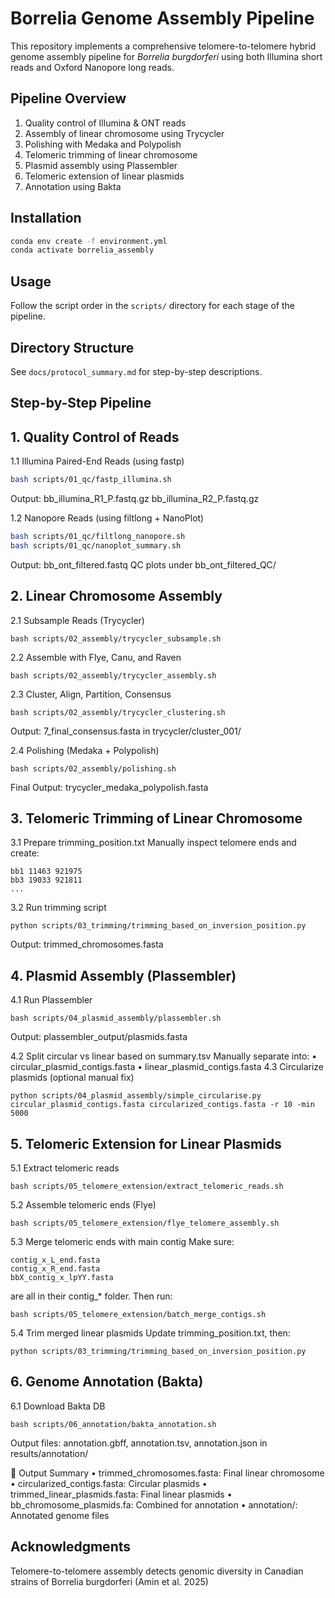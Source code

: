 
# Borrelia Genome Assembly Pipeline

This repository implements a comprehensive telomere-to-telomere hybrid genome assembly pipeline for *Borrelia burgdorferi* using both Illumina short reads and Oxford Nanopore long reads.

## Pipeline Overview
1. Quality control of Illumina & ONT reads
2. Assembly of linear chromosome using Trycycler
3. Polishing with Medaka and Polypolish
4. Telomeric trimming of linear chromosome
5. Plasmid assembly using Plassembler
6. Telomeric extension of linear plasmids
7. Annotation using Bakta

## Installation
```bash
conda env create -f environment.yml
conda activate borrelia_assembly
```

## Usage
Follow the script order in the `scripts/` directory for each stage of the pipeline.

## Directory Structure
See `docs/protocol_summary.md` for step-by-step descriptions.

## Step-by-Step Pipeline
## 1. Quality Control of Reads
1.1 Illumina Paired-End Reads (using fastp)

```bash
bash scripts/01_qc/fastp_illumina.sh
```
Output:
bb_illumina_R1_P.fastq.gz
bb_illumina_R2_P.fastq.gz

1.2 Nanopore Reads (using filtlong + NanoPlot)
```bash
bash scripts/01_qc/filtlong_nanopore.sh
bash scripts/01_qc/nanoplot_summary.sh
```
Output:
bb_ont_filtered.fastq
QC plots under bb_ont_filtered_QC/

## 2. Linear Chromosome Assembly
2.1 Subsample Reads (Trycycler)
```
bash scripts/02_assembly/trycycler_subsample.sh
```
2.2 Assemble with Flye, Canu, and Raven
```
bash scripts/02_assembly/trycycler_assembly.sh
```
2.3 Cluster, Align, Partition, Consensus
```
bash scripts/02_assembly/trycycler_clustering.sh
```
Output:
7_final_consensus.fasta in trycycler/cluster_001/

2.4 Polishing (Medaka + Polypolish)
```
bash scripts/02_assembly/polishing.sh
```
Final Output:
trycycler_medaka_polypolish.fasta

## 3. Telomeric Trimming of Linear Chromosome
3.1 Prepare trimming_position.txt
Manually inspect telomere ends and create:
```
bb1 11463 921975
bb3 19033 921811
...
```
3.2 Run trimming script
```
python scripts/03_trimming/trimming_based_on_inversion_position.py
```
Output:
trimmed_chromosomes.fasta

## 4. Plasmid Assembly (Plassembler)
4.1 Run Plassembler
```
bash scripts/04_plasmid_assembly/plassembler.sh
```
Output:
plassembler_output/plasmids.fasta

4.2 Split circular vs linear based on summary.tsv
Manually separate into:
	•	circular_plasmid_contigs.fasta
	•	linear_plasmid_contigs.fasta
4.3 Circularize plasmids (optional manual fix)
```
python scripts/04_plasmid_assembly/simple_circularise.py circular_plasmid_contigs.fasta circularized_contigs.fasta -r 10 -min 5000
```
## 5. Telomeric Extension for Linear Plasmids
5.1 Extract telomeric reads
```
bash scripts/05_telomere_extension/extract_telomeric_reads.sh
```
5.2 Assemble telomeric ends (Flye)
```
bash scripts/05_telomere_extension/flye_telomere_assembly.sh
```
5.3 Merge telomeric ends with main contig
Make sure:
```
contig_x_L_end.fasta
contig_x_R_end.fasta
bbX_contig_x_lpYY.fasta
```
are all in their contig_* folder.
Then run:
```
bash scripts/05_telomere_extension/batch_merge_contigs.sh
```
5.4 Trim merged linear plasmids
Update trimming_position.txt, then:
```
python scripts/03_trimming/trimming_based_on_inversion_position.py
```
## 6. Genome Annotation (Bakta)
6.1 Download Bakta DB
```
bash scripts/06_annotation/bakta_annotation.sh
```
Output files:
annotation.gbff, annotation.tsv, annotation.json in results/annotation/

📁 Output Summary
	•	trimmed_chromosomes.fasta: Final linear chromosome
	•	circularized_contigs.fasta: Circular plasmids
	•	trimmed_linear_plasmids.fasta: Final linear plasmids
	•	bb_chromosome_plasmids.fa: Combined for annotation
	•	annotation/: Annotated genome files

## Acknowledgments
Telomere-to-telomere assembly detects genomic diversity in Canadian strains of Borrelia burgdorferi (Amin et al. 2025)

